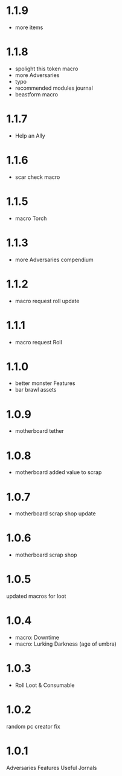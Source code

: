# 1.1.9
- more items

# 1.1.8
- spolight this token macro
- more Adversaries
- typo
- recommended modules journal
- beastform macro

# 1.1.7
- Help an Ally

# 1.1.6
- scar check macro

# 1.1.5
- macro Torch

# 1.1.3
- more Adversaries compendium

# 1.1.2
- macro request roll update 

# 1.1.1
- macro request Roll

# 1.1.0
- better monster Features
- bar brawl assets

# 1.0.9
- motherboard tether

# 1.0.8
- motherboard added value to scrap

# 1.0.7
- motherboard scrap shop update

# 1.0.6
- motherboard scrap shop

# 1.0.5
updated macros for loot 

# 1.0.4
- macro: Downtime
- macro: Lurking Darkness (age of umbra)

# 1.0.3
- Roll Loot & Consumable

# 1.0.2
random pc creator fix

# 1.0.1
Adversaries Features
Useful Jornals